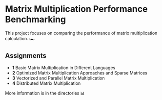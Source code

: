 # Matrix Multiplication Performance Benchmarking 

This project focuses on comparing the performance of matrix multiplication calculation. 🏎️

## Assignments
- **1** Basic Matrix Multiplication in Different Languages
- **2** Optimized Matrix Multiplication Approaches and Sparse Matrices
- **3** Vectorized and Parallel Matrix Multiplication
- **4** Distributed Matrix Multiplication

More information is in the directories 📊
